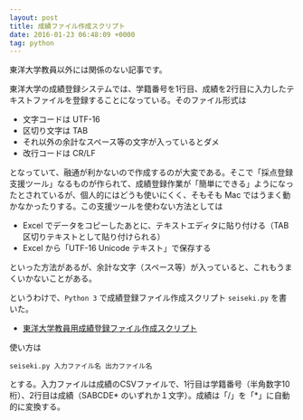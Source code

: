 ```yaml
---
layout: post
title: 成績ファイル作成スクリプト
date: 2016-01-23 06:48:09 +0000
tag: python
---
```

東洋大学教員以外には関係のない記事です。

東洋大学の成績登録システムでは、学籍番号を1行目、成績を2行目に入力したテキストファイルを登録することになっている。そのファイル形式は

- 文字コードは UTF-16
- 区切り文字は TAB
- それ以外の余計なスペース等の文字が入っているとダメ
- 改行コードは CR/LF

となっていて、融通が利かないので作成するのが大変である。そこで「採点登録支援ツール」なるものが作られて、成績登録作業が「簡単にできる」ようになったとされているが、個人的にはどうも使いにくく、そもそも Mac ではうまく動かなかったりする。この支援ツールを使わない方法としては

- Excel でデータをコピーしたあとに、テキストエディタに貼り付ける（TAB区切りテキストとして貼り付けられる）
- Excel から「UTF-16 Unicode テキスト」で保存する

といった方法があるが、余計な文字（スペース等）が入っていると、これもうまくいかないことがある。

というわけで、`Python 3` で成績登録ファイル作成スクリプト `seiseki.py` を書いた。

- [東洋大学教員用成績登録ファイル作成スクリプト](https://gist.github.com/sekika/20f65cb7e2eed1cd84d4)

使い方は

~~~
seiseki.py 入力ファイル名 出力ファイル名
~~~

とする。入力ファイルは成績のCSVファイルで、1行目は学籍番号（半角数字10桁）、2行目は成績（SABCDE* のいずれか１文字）。成績は「/」を「*」に自動的に変換する。
